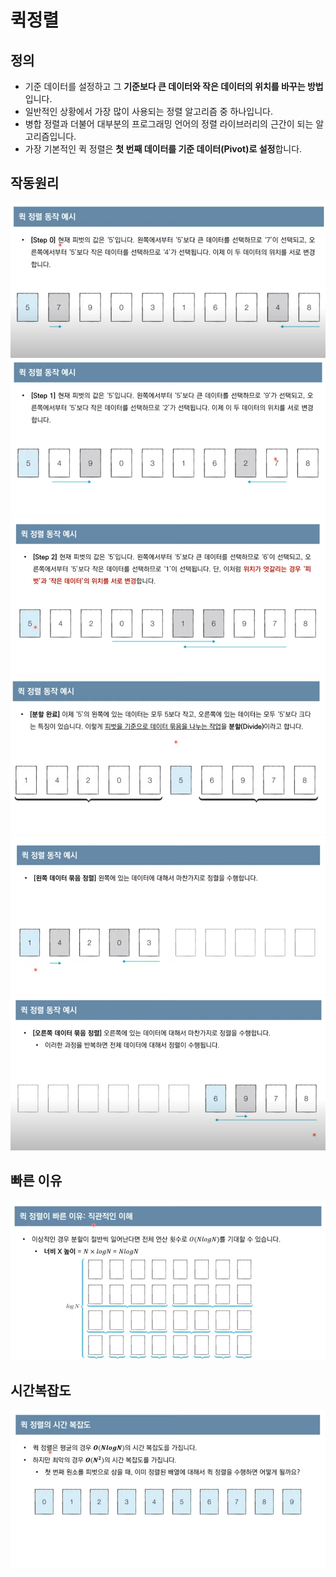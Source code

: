# 퀵정렬

## 정의

-   기준 데이터를 설정하고 그 <b>기준보다 큰 데이터와 작은 데이터의 위치를 바꾸는 방법</b>입니다.
-   일반적인 상황에서 가장 많이 사용되는 정렬 알고리즘 중 하나입니다.
-   병합 정렬과 더불어 대부분의 프로그래밍 언어의 정렬 라이브러리의 근간이 되는 알고리즘입니다.
-   가장 기본적인 퀵 정렬은 <b>첫 번째 데이터를 기준 데이터(Pivot)로 설정</b>합니다.

## 작동원리

<img src='./1.png'/>
<img src='./2.png'/>
<img src='./3.png'/>
<img src='./4.png'/>
<img src='./5.png'/>
<img src='./6.png'/>

## 빠른 이유

<img src='./7.png'/>

## 시간복잡도

<img src='./8.png'/>
